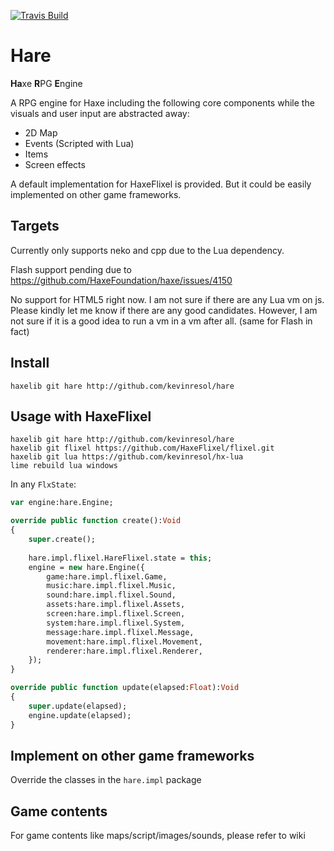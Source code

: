 [![Travis Build](https://travis-ci.org/kevinresol/hare.svg?branch=develop)](https://travis-ci.org/kevinresol/hare)

# Hare

**Ha**xe **R**PG **E**ngine

A RPG engine for Haxe including the following core components while the visuals and user input are abstracted away:

- 2D Map
- Events (Scripted with Lua)
- Items
- Screen effects



A default implementation for HaxeFlixel is provided. 
But it could be easily implemented on other game frameworks.

## Targets

Currently only supports neko and cpp due to the Lua dependency.

Flash support pending due to https://github.com/HaxeFoundation/haxe/issues/4150
	
No support for HTML5 right now. I am not sure if there are any Lua vm on js. 
Please kindly let me know if there are any good candidates. 
However, I am not sure if it is a good idea to run a vm in a vm after all. (same for Flash in fact)

## Install

```
haxelib git hare http://github.com/kevinresol/hare
```

## Usage with HaxeFlixel

```
haxelib git hare http://github.com/kevinresol/hare
haxelib git flixel https://github.com/HaxeFlixel/flixel.git
haxelib git lua https://github.com/kevinresol/hx-lua
lime rebuild lua windows
```

In any `FlxState`:

```haxe
var engine:hare.Engine;

override public function create():Void
{
	super.create();
	
	hare.impl.flixel.HareFlixel.state = this;
	engine = new hare.Engine({
		game:hare.impl.flixel.Game,
		music:hare.impl.flixel.Music,
		sound:hare.impl.flixel.Sound,
		assets:hare.impl.flixel.Assets,
		screen:hare.impl.flixel.Screen,
		system:hare.impl.flixel.System,
		message:hare.impl.flixel.Message,
		movement:hare.impl.flixel.Movement,
		renderer:hare.impl.flixel.Renderer,
	});
}

override public function update(elapsed:Float):Void 
{
	super.update(elapsed);
	engine.update(elapsed);
}
```

## Implement on other game frameworks

Override the classes in the `hare.impl` package

## Game contents

For game contents like maps/script/images/sounds, please refer to wiki
